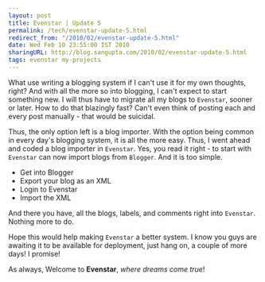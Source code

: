 ```yaml
---
layout: post
title: Evenstar | Update 5
permalink: /tech/evenstar-update-5.html
redirect_from: "/2010/02/evenstar-update-5.html"
date: Wed Feb 10 23:55:00 IST 2010
sharingURL: http://blog.sangupta.com/2010/02/evenstar-update-5.html
tags: evenstar my-projects
---
```


What use writing a blogging system if I can't use it for my own thoughts, right? And 
with all the more so into blogging, I can't expect to start something new. I will thus 
have to migrate all my blogs to `Evenstar`, sooner or later. How to do that blazingly 
fast? Can't even think of posting each and every post manually - that would be suicidal.

Thus, the only option left is a blog importer. With the option being common in every 
day's blogging system, it is all the more easy. Thus, I went ahead and coded a blog 
importer in `Evenstar`. Yes, you read it right - to start with `Evenstar` can now import 
blogs from `Blogger`. And it is too simple. 

* Get into Blogger
* Export your blog as an XML
* Login to Evenstar
* Import the XML

And there you have, all the blogs, labels, and comments right into `Evenstar`. Nothing more to do.

Hope this would help making `Evenstar` a better system. I know you guys are awaiting it to be 
available for deployment, just hang on, a couple of more days! I promise!

As always, Welcome to **Evenstar**, <i>where dreams come true</i>!
